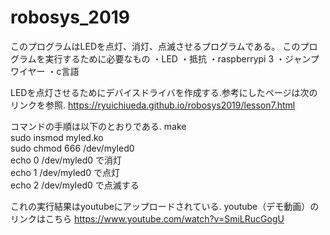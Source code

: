 # robosys_2019

このプログラムはLEDを点灯、消灯、点滅させるプログラムである。
このプログラムを実行するために必要なもの
・LED
・抵抗
・raspberrypi 3
・ジャンプワイヤー
・c言語

LEDを点灯させるためにデバイスドライバを作成する.参考にしたページは次のリンクを参照.
https://ryuichiueda.github.io/robosys2019/lesson7.html

コマンドの手順は以下のとおりである.
make  
sudo insmod myled.ko  
sudo chmod 666 /dev/myled0  
echo 0 /dev/myled0 で消灯  
echo 1 /dev/myled0 で点灯  
echo 2 /dev/myled0 で点滅する  

これの実行結果はyoutubeにアップロードされている.
youtube（デモ動画）のリンクはこちら
https://www.youtube.com/watch?v=SmiLRucGogU

